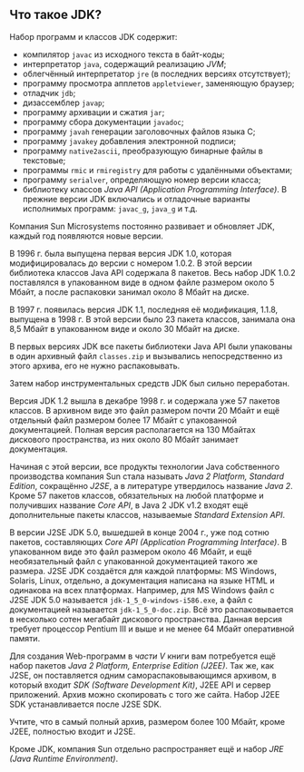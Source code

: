 ## Что такое JDK?

Набор программ и классов JDK содержит:
* компилятор `javac` из исходного текста в байт-коды;
* интерпретатор `java`, содержащий реализацию _JVM_;
* облегчённый интерпретатор `jre` (в последних версиях отсутствует);
* программу просмотра апплетов `appletviewer`, заменяющую браузер;
* отладчик `jdb`;
* дизассемблер `javap`;
* программу архивации и сжатия `jar`;
* программу сбора документации `javadoc`;
* программу `javah` генерации заголовочных файлов языка C;
* программу `javakey` добавления электронной подписи;
* программу `native2ascii`, преобразующую бинарные файлы в текстовые;
* программы `rmic` и `rmiregistry` для работы с удалёнными объектами;
* программу `serialver`, определяющую номер версии класса;
* библиотеку классов _Java API (Application Programming Interface)_.
В прежние версии JDK включались и отладочные варианты исполнимых программ: `javac_g`, `java_g` и т.д.

Компания Sun Microsystems постоянно развивает и обновляет JDK, каждый год появляются новые версии.

В 1996 г. была выпущена первая версия JDK 1.0, которая модифицировалась до версии с номером 1.0.2. В этой версии библиотека классов Java API содержала 8 пакетов. Весь набор JDK 1.0.2 поставлялся в упакованном виде в одном файле размером около 5 Мбайт, а после распаковки занимал около 8 Мбайт на диске.

В 1997 г. появилась версия JDK 1.1, последняя её модификация, 1.1.8, выпущена в 1998 г. В этой версии было 23 пакета классов, занимала она 8,5 Мбайт в упакованном виде и около 30 Мбайт на диске.

В первых версиях JDK все пакеты библиотеки Java API были упакованы в один архивный файл `classes.zip` и вызывались непосредственно из этого архива, его не нужно распаковывать.

Затем набор инструментальных средств JDK был сильно переработан.

Версия JDK 1.2 вышла в декабре 1998 г. и содержала уже 57 пакетов классов. В архивном виде это файл размером почти 20 Мбайт и ещё отдельный файл размером более 17 Мбайт с упакованной документацией. Полная версия располагается на 130 Мбайтах дискового пространства, из них около 80 Мбайт занимает документация.

Начиная с этой версии, все продукты технологии Java собственного производства компания Sun стала называть _Java 2 Platform, Standard Edition_, сокращённо _J2SE_, а в литературе утвердилось название _Java 2_. Кроме 57 пакетов классов, обязательных на любой платформе и получивших название _Core API_, в Java 2 JDK v1.2 входят ещё дополнительные пакеты классов, называемые _Standard Extension API_.

В версии J2SE JDK 5.0, вышедшей в конце 2004 г., уже под сотню пакетов, составляющих _Core API (Application Programming Interface)_. В упакованном виде это файл размером около 46 Мбайт, и ещё необязательный файл с упакованной документацией такого же размера. J2SE JDK создаётся для каждой платформы: MS Windows, Solaris, Linux, отдельно, а документация написана на языке HTML и одинакова на всех платформах. Например, для MS Windows файл с J2SE JDK 5.0 называется `jdk-1_5_0-windows-i586.exe`, а файл с документацией называется `jdk-1_5_0-doc.zip`. Всё это распаковывается в несколько сотен мегабайт дискового пространства. Данная версия требует процессор Pentium III и выше и не менее 64 Мбайт оперативной памяти.

Для создания Web-программ в _части V_ книги вам потребуется ещё набор пакетов _Java 2 Platform, Enterprise Edition (J2EE)_. Так же, как J2SE, он поставляется одним самораспаковывающимся архивом, в который входит _SDK (Software Development Kit)_, J2EE API и сервер приложений. Архив можно скопировать с того же сайта. Набор J2EE SDK устанавливается после J2SE SDK.

Учтите, что в самый полный архив, размером более 100 Мбайт, кроме J2EE, полностью входит и J2SE.

Кроме JDK, компания Sun отдельно распространяет ещё и набор _JRE (Java Runtime Environment)_.
